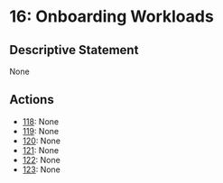 # 16: Onboarding Workloads

## Descriptive Statement

None

## Actions

- [118](/components/actions/118.md): None
- [119](/components/actions/119.md): None
- [120](/components/actions/120.md): None
- [121](/components/actions/121.md): None
- [122](/components/actions/122.md): None
- [123](/components/actions/123.md): None

